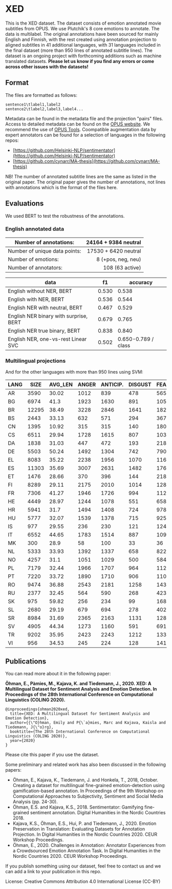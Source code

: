 # XED
This is the XED dataset. 
The dataset consists of emotion annotated movie subtitles from OPUS. We use Plutchik's 8 core emotions to annotate. The data is multilabel. The original annotations have been sourced for mainly English and Finnish, with the rest created using annotation projection to aligned subtitles in 41 additional languages, with 31 languages included in the final dataset (more than 950 lines of annotated subtitle lines). The dataset is an ongoing project with forthcoming additions such as machine translated datasets. **Please let us know if you find any errors or come across other issues with the datasets!**

## Format
The files are formatted as follows:
```
sentence1\tlabel1,label2
sentence2\tlabel2,label3,label4...
```
Metadata can be found in the metadata file and the projection "pairs" files. Access to detailed metadata can be found on the [OPUS website](http://opus.nlpl.eu/OpenSubtitles-v2018.php). We recommend the use of [OPUS Tools](https://github.com/Helsinki-NLP/OpusTools).
Coompatible augmentation data by expert annotators can be found for a selection of languages in the following repos:
* [https://github.com/Helsinki-NLP/sentimentator](https://github.com/Helsinki-NLP/sentimentator)
* [https://github.com/cynarr/MA-thesis](https://github.com/cynarr/MA-thesis)

NB! The number of annotated subtitle lines are the same as listed in the original paper. The original paper gives the number of annotations, not lines with annotations which is the format of the files here. 
## Evaluations
We used BERT to test the robustness of the annotations.

### English annotated data
| Number of annotations:        | 24164 + 9384 neutral |
|-------------------------------|---------------------:|
| Number of unique data points: | 17530 + 6420 neutral |
| Number of emotions:           |   8 (+pos, neg, neu) |
| Number of annotators:         |      108 (63 active) |


| data                                   | f1    | accuracy            |
|----------------------------------------|-------|---------------------|
| English without NER, BERT              | 0.530 | 0.538               |
| English with NER, BERT                 | 0.536 | 0.544               |
| English NER with neutral, BERT         | 0.467 | 0.529               |
| English NER binary with surprise, BERT | 0.679 | 0.765               |
| English NER true binary, BERT          | 0.838 | 0.840               |
| English NER, one-vs-rest Linear SVC    | 0.502 | 0.650-0.789 / class |

### Multilingual projections

And for the other languages with more than 950 lines using SVM:

| LANG | SIZE  | AVG_LEN | ANGER | ANTICIP. | DISGUST | FEAR | JOY  | SADNESS | SURPRISE | TRUST | 1label | 2labels | 3labels | 4+labels | F1_SVM |
|------|-------|---------|-------|----------|---------|------|------|---------|----------|-------|--------|---------|---------|----------|--------|
| AR   | 3590  | 30.02   | 1012  | 839      | 478     | 565  | 561  | 536     | 615      | 589   | 65.01  | 26.94%  | 6.74%   | 1.31%    | 0.5729 |
| BG   | 6974  | 41.3    | 1923  | 1630     | 891     | 1051 | 1174 | 1112    | 1166     | 1239  | 64.01  | 27.89%  | 6.62%   | 1.48%    | 0.6069 |
| BR   | 12295 | 38.49   | 3228  | 2846     | 1641    | 1821 | 2128 | 2025    | 2121     | 2098  | 64.69  | 27.02%  | 6.66%   | 1.63%    | 0.6726 |
| BS   | 2443  | 33.13   | 632   | 571      | 294     | 367  | 428  | 394     | 397      | 399   | 65.98  | 26.65%  | 6.47%   | 0.9%     | 0.5854 |
| CN   | 1395  | 10.92   | 315   | 315      | 140     | 180  | 288  | 221     | 242      | 266   | 66.31  | 27.46%  | 5.16%   | 1.08%    | 0.5004 |
| CS   | 6511  | 29.94   | 1728  | 1615     | 807     | 1035 | 1045 | 1011    | 1110     | 1091  | 64.64  | 27.42%  | 6.63%   | 1.31%    | 0.6263 |
| DA   | 1838  | 31.03   | 447   | 472      | 193     | 218  | 350  | 282     | 294      | 351   | 66.59  | 26.17%  | 6.2%    | 1.03%    | 0.5989 |
| DE   | 5503  | 50.24   | 1492  | 1304     | 742     | 790  | 938  | 889     | 905      | 904   | 64.96  | 27.11%  | 6.6%    | 1.33%    | 0.6059 |
| EL   | 8083  | 35.22   | 2238  | 1956     | 1070    | 1162 | 1369 | 1273    | 1345     | 1367  | 64.25  | 27.58%  | 6.73%   | 1.45%    | 0.6192 |
| ES   | 11303 | 35.69   | 3007  | 2631     | 1482    | 1765 | 1902 | 1810    | 1959     | 1924  | 64.52  | 27.22%  | 6.59%   | 1.66%    | 0.676  |
| ET   | 1476  | 28.66   | 370   | 396      | 144     | 218  | 280  | 210     | 222      | 255   | 65.58  | 27.57%  | 6.17%   | 0.68%    | 0.5449 |
| FI   | 8289  | 29.11   | 2175  | 2010     | 1014    | 1281 | 1503 | 1243    | 1383     | 1447  | 64.3   | 27.8%   | 6.38%   | 1.52%    | 0.5859 |
| FR   | 7306  | 41.27   | 1946  | 1726     | 994     | 1127 | 1256 | 1200    | 1198     | 1259  | 63.63  | 28.02%  | 6.86%   | 1.49%    | 0.6257 |
| HE   | 4449  | 28.97   | 1244  | 1078     | 551     | 658  | 791  | 681     | 754      | 783   | 63.34  | 28.37%  | 6.74%   | 1.55%    | 0.598  |
| HR   | 5941  | 31.7    | 1494  | 1408     | 724     | 978  | 1029 | 947     | 991      | 1052  | 64.13  | 28.24%  | 6.26%   | 1.36%    | 0.6503 |
| HU   | 5777  | 32.07   | 1539  | 1378     | 715     | 925  | 937  | 899     | 989      | 1028  | 64.19  | 27.77%  | 6.63%   | 1.42%    | 0.5978 |
| IS   | 977   | 29.55   | 236   | 230      | 121     | 124  | 175  | 168     | 134      | 180   | 66.84  | 27.12%  | 5.32%   | 0.72%    | 0.5416 |
| IT   | 6552  | 44.65   | 1783  | 1514     | 887     | 1092 | 1011 | 1122    | 1065     | 1104  | 63.58  | 28.4%   | 6.59%   | 1.42%    | 0.6907 |
| MK   | 300   | 28.9    | 58    | 100      | 33      | 36   | 61   | 53      | 64       | 52    | 58.67  | 31.0%   | 9.67%   | 0.67%    | 0.4961 |
| NL   | 5333  | 33.93   | 1392  | 1337     | 658     | 822  | 878  | 857     | 942      | 927   | 64.22  | 27.21%  | 6.86%   | 1.71%    | 0.614  |
| NO   | 4257  | 31.1    | 1051  | 1029     | 500     | 584  | 822  | 678     | 731      | 712   | 65.09  | 27.93%  | 5.68%   | 1.29%    | 0.5771 |
| PL   | 7179  | 32.44   | 1966  | 1707     | 964     | 1121 | 1206 | 1119    | 1199     | 1220  | 64.03  | 27.72%  | 6.69%   | 1.56%    | 0.6233 |
| PT   | 7220  | 33.72   | 1890  | 1710     | 906     | 1101 | 1260 | 1210    | 1234     | 1257  | 63.85  | 27.87%  | 6.86%   | 1.43%    | 0.6203 |
| RO   | 9474  | 36.88   | 2543  | 2181     | 1258    | 1433 | 1563 | 1568    | 1579     | 1608  | 64.9   | 27.07%  | 6.58%   | 1.45%    | 0.6387 |
| RU   | 2377  | 32.45   | 564   | 590      | 268     | 423  | 376  | 395     | 416      | 405   | 64.7   | 27.6%   | 6.6%    | 1.09%    | 0.5976 |
| SK   | 975   | 59.82   | 256   | 234      | 99      | 168  | 168  | 153     | 152      | 159   | 65.44  | 28.0%   | 5.54%   | 1.03%    | 0.5305 |
| SL   | 2680  | 29.19   | 679   | 694      | 278     | 402  | 456  | 416     | 481      | 419   | 65.52  | 27.61%  | 5.6%    | 1.27%    | 0.6015 |
| SR   | 8984  | 31.69   | 2365  | 2163     | 1131    | 1282 | 1652 | 1399    | 1519     | 1565  | 64.3   | 27.58%  | 6.72%   | 1.39%    | 0.6566 |
| SV   | 4905  | 44.34   | 1273  | 1160     | 591     | 691  | 815  | 831     | 866      | 827   | 65.3   | 27.01%  | 6.48%   | 1.2%     | 0.6218 |
| TR   | 9202  | 35.95   | 2423  | 2243     | 1212    | 1339 | 1610 | 1469    | 1589     | 1628  | 63.64  | 28.03%  | 6.71%   | 1.63%    | 0.608  |
| VI   | 956   | 34.53   | 245   | 224      | 128     | 141  | 187  | 150     | 144      | 178   | 63.28  | 28.56%  | 7.11%   | 1.05%    | 0.5594 |

## Publications
You can read more about it in the following paper:

**Öhman, E., Pàmies, M., Kajava, K. and Tiedemann, J., 2020. XED: A Multilingual Dataset for Sentiment Analysis and Emotion Detection. In Proceedings of the 28th International Conference on Computational Linguistics (COLING 2020).**
```
@inproceedings{ohman2020xed,
  title={XED: A Multilingual Dataset for Sentiment Analysis and Emotion Detection},
  author={{\"O}hman, Emily and P{\`a}mies, Marc and Kajava, Kaisla and Tiedemann, J{\"o}rg},
  booktitle={The 28th International Conference on Computational Linguistics (COLING 2020)},
  year={2020}
}
```

Please cite this paper if you use the dataset.

Some preliminary and related work has also been discussed in the following papers:

* Öhman, E., Kajava, K., Tiedemann, J. and Honkela, T., 2018, October. Creating a dataset for multilingual fine-grained emotion-detection using gamification-based annotation. In Proceedings of the 9th Workshop on Computational Approaches to Subjectivity, Sentiment and Social Media Analysis (pp. 24-30).
* Öhman, E.S. and Kajava, K.S., 2018. Sentimentator: Gamifying fine-grained sentiment annotation. Digital Humanities in the Nordic Countries 2018.
* Kajava, K.S., Öhman, E.S., Hui, P. and Tiedemann, J., 2020. Emotion Preservation in Translation: Evaluating Datasets for Annotation Projection. In Digital Humanities in the Nordic Countries 2020. CEUR Workshop Proceedings.
* Öhman, E., 2020. Challenges in Annotation: Annotator Experiences from a Crowdsourced Emotion Annotation Task. In Digital Humanities in the Nordic Countries 2020. CEUR Workshop Proceedings.


If you publish something using our dataset, feel free to contact us and we can add a link to your publication in this repo.

License: Creative Commons Attribution 4.0 International License (CC-BY)
